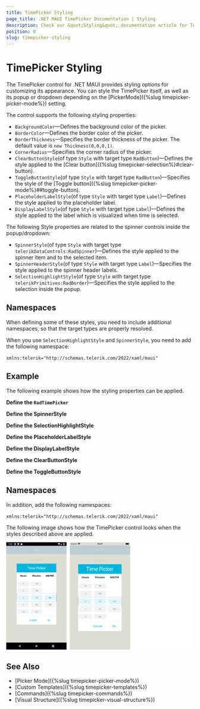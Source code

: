 ```yaml
---
title: TimePicker Styling
page_title: .NET MAUI TimePicker Documentation | Styling
description: Check our &quot;Styling&quot; documentation article for Telerik TimePicker for .NET MAUI.
position: 0
slug: timepicker-styling
---
```


# TimePicker Styling

The TimePicker control for .NET MAUI provides styling options for customizing its appearance. You can style the TimePicker itself, as well as its popup or dropdown depending on the [PickerMode]({%slug timepicker-picker-mode%}) setting.

The control supports the following styling properties:

* `BackgroundColor`&mdash;Defines the background color of the picker.
* `BorderColor`&mdash;Defines the border color of the picker.
* `BorderThickness`&mdash;Specifies the border thickness of the picker. The default value is `new Thickness(0,0,0,1)`.
* `CornerRadius`&mdash;Specifies the corner radius of the picker.
* `ClearButtonStyle`(of type `Style` with target type `RadButton`)&mdash;Defines the style applied to the [Clear button]({%slug timepicker-selection%}#clear-button).
* `ToggleButtonStyle`(of type `Style` with target type `RadButton`)&mdash;Specifies the style of the [Toggle button]({%slug timepicker-picker-mode%}##toggle-button).
* `PlaceholderLabelStyle`(of type `Style` with target type `Label`)&mdash;Defines the style applied to the placeholder label.
* `DisplayLabelStyle`(of type `Style` with target type `Label`)&mdash;Defines the style applied to the label which is visualized when time is selected.

The following Style properties are related to the spinner controls inside the popup/dropdown:

* `SpinnerStyle`(of type `Style` with target type `telerikDataControls:RadSpinner`)&mdash;Defines the style applied to the spinner item and to the selected item.
* `SpinnerHeaderStyle`(of type `Style` with target type `Label`)&mdash;Specifies the style applied to the spinner header labels.
* `SelectionHighlightStyle`(of type `Style` with target type `telerikPrimitives:RadBorder`)&mdash;Specifies the style applied to the selection inside the popup.


## Namespaces

When defining some of these styles, you need to include additional namespaces, so that the target types are properly resolved.

When you use `SelectionHighlightStyle` and `SpinnerStyle`, you need to add the following namespace:

```XAML
xmlns:telerik="http://schemas.telerik.com/2022/xaml/maui"
```

## Example

The following example shows how the styling properties can be applied.

**Define the `RadTimePicker`**

<snippet id='timepicker-popup-style' />

**Define the SpinnerStyle**

<snippet id='timepicker-style-spinner-style' />

**Define the SelectionHighlightStyle**

<snippet id='timepicker-style-selection-highlight-style' />

**Define the PlaceholderLabelStyle**

<snippet id='timepicker-style-placeholder-label-style' />

**Define the DisplayLabelStyle**

<snippet id='timepicker-style-display-label-style' />

**Define the ClearButtonStyle**

<snippet id='timepicker-style-clear-button-style' />

**Define the ToggleButtonStyle**

<snippet id='timepicker-style-toggle-button-style' />


## Namespaces

In addition, add the following namespaces:

```XAML
xmlns:telerik="http://schemas.telerik.com/2022/xaml/maui"
```

The following image shows how the TimePicker control looks when the styles described above are applied.

![Time Picker](../images/timepicker_style.png)

## See Also

- [Picker Mode]({%slug timepicker-picker-mode%})
- [Custom Templates]({%slug timepicker-templates%})
- [Commands]({%slug timepicker-commands%})
- [Visual Structure]({%slug timepicker-visual-structure%})
